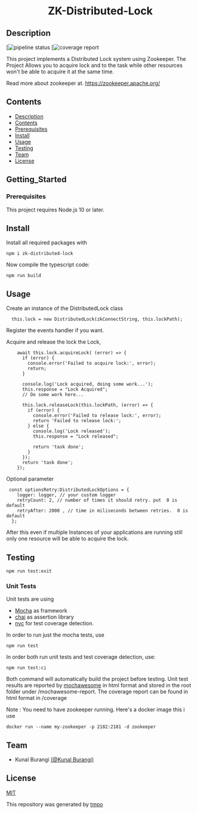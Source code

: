 <h1 align="center">
  ZK-Distributed-Lock
</h1>

## Description

[![pipeline status](https://github.com/github/docs/actions/workflows/ci.yml/badge.svg)
[![coverage report]()

This project implements a Distributed Lock system using Zookeeper.
The Project Allows you to acquire lock and to the task while other resources won't be able to acquire it at the same time.

Read more about zookeeper at.
https://zookeeper.apache.org/

## Contents

- [Description](#description)
- [Contents](#contents)
- [Prerequisites](#prerequisites)
- [Install](#install)
- [Usage](#usage)
- [Testing](#testing)
- [Team](#team)
- [License](#license)

## Getting_Started

### Prerequisites

This project requires Node.js 10 or later.

## Install

Install all required packages with

```
npm i zk-distributed-lock
```

Now compile the typescript code:

```
npm run build
```

## Usage

Create an instance of the DistributedLock class

```
  this.lock = new DistributedLock(zkConnectString, this.lockPath);

```

Register the events handler if you want.

Acquire and release the lock the Lock,

```
    await this.lock.acquireLock( (error) => {
      if (error) {
        console.error('Failed to acquire lock:', error);
        return;
      }

      console.log('Lock acquired, doing some work...');
      this.response = "Lock Acquired";
      // Do some work here...

      this.lock.releaseLock(this.lockPath, (error) => {
        if (error) {
          console.error('Failed to release lock:', error);
          return 'Failed to release lock:';
        } else {
          console.log('Lock released');
          this.response = "Lock released";

          return 'task done';
        }
      });
      return 'task done';
    });
```

Optional parameter

```
 const optionsRetry:DistributedLockOptions = {
    logger: logger, // your custom logger
    retryCount: 2, // number of times it should retry. put  0 is default
    retryAfter: 2000 , // time in miliseconds between retries.  0 is default
  };
```

After this even if multiple Instances of your applications are running still only one resource will be able to acquire the lock.

## Testing

```
npm run test:exit

```

### Unit Tests

Unit tests are using

- [Mocha](https://www.npmjs.com/package/mocha) as framework
- [chai](https://www.npmjs.com/package/chai) as assertion library
- [nyc](https://www.npmjs.com/package/nyc) for test coverage detection.

In order to run just the mocha tests, use

```
npm run test
```

In order both run unit tests and test coverage detection, use:

```
npm run test:ci
```

Both command will automatically build the project before testing. Unit test results are reported by [mochawesome](https://www.npmjs.com/package/mochawesome) in html format and stored in the root folder under /mochawesome-report.
The coverage report can be found in html format in /coverage

Note : You need to have zookeeper running.
Here's a docker image this i use

```
docker run --name my-zookeeper -p 2182:2181 -d zookeeper
```

## Team

- Kunal Burangi [(@Kunal Burangi)](https://github.com/KunalBurangi/)

## License

[MIT](/blob/master/license.md)

This repository was generated by [tmpo](https://github.com/perryrh0dan/tmpo)
